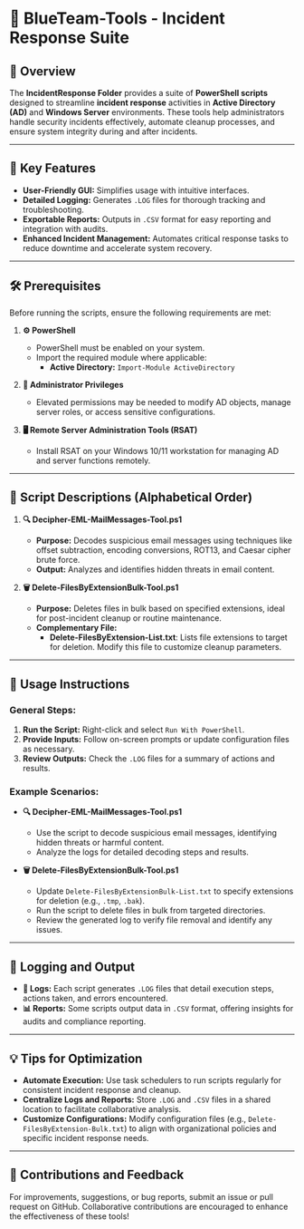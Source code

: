 # 🔵 BlueTeam-Tools - Incident Response Suite

## 📝 Overview

The **IncidentResponse Folder** provides a suite of **PowerShell scripts** designed to streamline **incident response** activities in **Active Directory (AD)** and **Windows Server** environments. These tools help administrators handle security incidents effectively, automate cleanup processes, and ensure system integrity during and after incidents.

---

## 🔑 Key Features

- **User-Friendly GUI:** Simplifies usage with intuitive interfaces.  
- **Detailed Logging:** Generates `.LOG` files for thorough tracking and troubleshooting.  
- **Exportable Reports:** Outputs in `.CSV` format for easy reporting and integration with audits.  
- **Enhanced Incident Management:** Automates critical response tasks to reduce downtime and accelerate system recovery.

---

## 🛠️ Prerequisites

Before running the scripts, ensure the following requirements are met:

1. **⚙️ PowerShell**
   - PowerShell must be enabled on your system.  
   - Import the required module where applicable:  
     - **Active Directory:** `Import-Module ActiveDirectory`

2. **🔑 Administrator Privileges**
   - Elevated permissions may be needed to modify AD objects, manage server roles, or access sensitive configurations.

3. **🖥️ Remote Server Administration Tools (RSAT)**
   - Install RSAT on your Windows 10/11 workstation for managing AD and server functions remotely.

---

## 📄 Script Descriptions (Alphabetical Order)

1. **🔍 Decipher-EML-MailMessages-Tool.ps1**  
   - **Purpose:** Decodes suspicious email messages using techniques like offset subtraction, encoding conversions, ROT13, and Caesar cipher brute force.  
   - **Output:** Analyzes and identifies hidden threats in email content.

2. **🗑️ Delete-FilesByExtensionBulk-Tool.ps1**  
   - **Purpose:** Deletes files in bulk based on specified extensions, ideal for post-incident cleanup or routine maintenance.  
   - **Complementary File:**  
     - **Delete-FilesByExtension-List.txt**: Lists file extensions to target for deletion. Modify this file to customize cleanup parameters.

---

## 🚀 Usage Instructions

### General Steps:
1. **Run the Script:** Right-click and select `Run With PowerShell`.  
2. **Provide Inputs:** Follow on-screen prompts or update configuration files as necessary.  
3. **Review Outputs:** Check the `.LOG` files for a summary of actions and results.

### Example Scenarios:

- **🔍 Decipher-EML-MailMessages-Tool.ps1**  
   - Use the script to decode suspicious email messages, identifying hidden threats or harmful content.  
   - Analyze the logs for detailed decoding steps and results.

- **🗑️ Delete-FilesByExtensionBulk-Tool.ps1**  
   - Update `Delete-FilesByExtensionBulk-List.txt` to specify extensions for deletion (e.g., `.tmp`, `.bak`).  
   - Run the script to delete files in bulk from targeted directories.  
   - Review the generated log to verify file removal and identify any issues.

---

## 📝 Logging and Output

- **📄 Logs:** Each script generates `.LOG` files that detail execution steps, actions taken, and errors encountered.  
- **📊 Reports:** Some scripts output data in `.CSV` format, offering insights for audits and compliance reporting.

---

## 💡 Tips for Optimization

- **Automate Execution:** Use task schedulers to run scripts regularly for consistent incident response and cleanup.  
- **Centralize Logs and Reports:** Store `.LOG` and `.CSV` files in a shared location to facilitate collaborative analysis.  
- **Customize Configurations:** Modify configuration files (e.g., `Delete-FilesByExtension-Bulk.txt`) to align with organizational policies and specific incident response needs.

---

## 🎯 Contributions and Feedback

For improvements, suggestions, or bug reports, submit an issue or pull request on GitHub. Collaborative contributions are encouraged to enhance the effectiveness of these tools!

